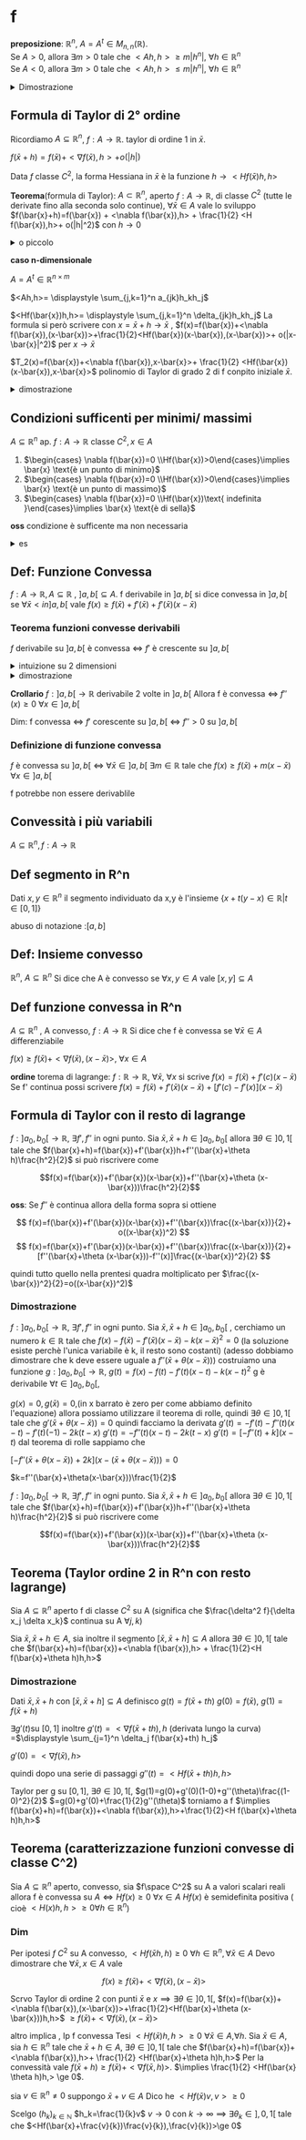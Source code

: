 # f

**preposizione**: $\mathbb{R}^n$, $A=A^t\in M_{n,n}(\mathbb{R})$.  
Se $A>0$, allora $\exists m> 0$ tale che $<Ah,h> \ge m|h^n|$, $\forall h \in \mathbb{R}^n$  
Se $A<0$, allora $\exists m >0$ tale che $<Ah,h> \le m|h^n|$, $\forall h \in \mathbb{R}^n$  


<details>
<summary>
Dimostrazione
</summary>

$n=2 A=A^t \in \mathbb{R}^{2 \times 2}, A>0$.
$\forall h \in \mathbb{R}^2$ scrivo $h=(r\cos \theta,r\sin \theta)$ dove $r=|h|$ , $\theta \in [0,2\pi]$
Scritto $A =\begin{pmatrix} a &b\\b&c \end{pmatrix}$ vale $<Ah,h>=a(r \cos \theta)^2+2b r \cos \tetha r \sin \theta+ c (r \sin \theta)^2=r^2[a(\cos \theta)^2+2b  \cos \tetha  \sin \theta+ c (\sin \theta)^2]$
chiamiamo tutto quello dentro le lparentesi quadre $g(\theta)$ 

$g \cdot [0,2\pi]\to \mathbb{R}$

Poichè $<Ah,h> >0 \forall h \neq 0$ vale $g(\theta)>0,\forall  \theta\in [0,2\pi]$ 


$\begin{cases}g \text{ colntinua su } [0,2\pi] \\ g(\theta)=\min g \end{cases}$

Per il teoream di weistrass $\exists \theta [0,2\pi]$ tale che $g(\theta)=\min g>0$ 

g ha minimo strettaente >0


Dunque $<Ah,h>=r^2g(\theta)\ge r^2 m = |h|^2 m$,



</details>


## Formula di Taylor di 2° ordine


Ricordiamo $A \subseteq \mathbb{R}^n$, $f: A \to \mathbb{R}$. taylor di ordine 1 in $\bar{x}$.

$f(\bar{x}+h)=f(\bar{x})+<\nabla f(\bar{x}),h>+o(|h|)$

Data $f$ classe $C^2$, la forma Hessiana in $\bar{x}$ è la funzione $h \to < H f(\bar{x})h,h>$


**Teorema**(formula di Taylor):  $A \subset \mathbb{R}^n$, aperto $f:A\to \mathbb{R}$, di classe $C^2$ (tutte le derivate fino alla seconda solo continue), $\forall \bar{x} \in A$ vale lo sviluppo $f(\bar{x}+h)=f(\bar{x}) + <\nabla f(\bar{x}),h> + \frac{1}{2} <H f(\bar{x}),h>+ o(|h|^2)$ con $h\to 0$ 

<details>
<summary>
o piccolo
</summary>


$\forall \varepsilon \space \exists \delta >o$ tele che $\frac{|o(|h|^2)|}{|h^2|}<\varepsilon$, $\forall h \in B(0,\delta)$

</details>

**caso n-dimensionale**


$A= A^t \in \mathbb{R}^{n\times m}$

$<Ah,h>= \displaystyle \sum_{j,k=1}^n a_{jk}h_kh_j$


$<Hf(\bar{x})h,h>= \displaystyle \sum_{j,k=1}^n \delta_{jk}h_kh_j$
La formula si però scrivere con $x=\bar{x} +h\to \bar{x}$ , $f(x)=f(\bar{x})+<\nabla f(\bar{x}),(x-\bar{x})>+\frac{1}{2}<Hf(\bar{x})(x-\bar{x}),(x-\bar{x})>+ o(|x-\bar{x}|^2)$ per $x\to \bar{x}$


$T_2(x)=f(\bar{x})+<\nabla f(\bar{x}),x-\bar{x}>+ \frac{1}{2} <Hf(\bar{x})(x-\bar{x}),x-\bar{x}>$ polinomio di Taylor di grado 2 di f conpito iniziale $\bar{x}$. 


<details>
<summary>
dimostrazione 
</summary>


Sia $f$ di classe $C^2$ su $A \subset \mathbb{R}^n$.
Dimostrazione che $\forall v \in \mathbb{R}^n$, $|v|=1$ vale lo sviluppo $f(\bar{x}+tv)=f(\bar{x})+<\nabla f(\bar{x}),tv>+ \frac{1}{2}<Hf(\bar{x}),(tv),(tv)>+ o(t^2)$


$h=tv$ (vale $\forall$ fissato v)

Dimostrazione lavorando con $t\in \mathbb{R}$


Poniamo $f(x+tv)=g(t)$, $g: ]-\delta,\delta[\to \mathbb{R}$ , g è derivabile (perchè f è differenziabile), $g'(t)=\frac{\delta}{\delta t}f(\bar{x}+tv)$ derivata lungo la curva , $=<\nabla f(\bar{x}+tv), \frac{d}{dt} (\bar{x}+tv)>$=$<\nabla f(\bar{x}+ tv),v>$ = $\displaystyle \sum_{k=1}^n \delta_k f(\bar{x}+tv) v_k$ 

Calcoliamo $g''(t)$


$g''(t)$= $\displaystyle \sum_{k=1}^n \frac{\delta}{\delta t} (\delta_k f)(\bar{x}+tv)v_k$= $\displaystyle \sum_{k=1}^n<\nabla (\delta_k f)(\bar{x}+tv),\frac{\delta}{\delta t} (\bar{x}+tv)>v_k$=$\displaystyle \sum^n_{k=1}\sum^n_{j=1} \delta_j \delta_k f(\bar{x}+tv)v_j v_k$=$<H f(\bar{x}+tv)v,v>$


Scrivo Taylor grado 2 per g


$g(t)=g(0)+g^+(0)t+\frac{1}{2}g''(0)t^2+o(t^2)$


$f(\bar{x}+tv)=f(\bar{x})+<\nabla f(\bar{x}),v>t+\frac{1}{2}<Hf(\bar{x})v,v> t^2 + o(t^2)$


</details>


## Condizioni sufficenti per minimi/ massimi


$A \subseteq \mathbb{R}^n$ ap. $f:A \to \mathbb{R}$ classe $C^2, x\in A$
1. $\begin{cases} \nabla f(\bar{x})=0 \\Hf(\bar{x})>0\end{cases}\implies \bar{x} \text{è un punto di minimo}$
2. $\begin{cases} \nabla f(\bar{x})=0 \\Hf(\bar{x})>0\end{cases}\implies \bar{x} \text{è un punto di massimo}$
3. $\begin{cases} \nabla f(\bar{x})=0 \\Hf(\bar{x})\text{ indefinita }\end{cases}\implies \bar{x} \text{è di sella}$


**oss** condizione è sufficente ma non necessaria

<details>
<summary>
es
</summary>

$f(x,y)=x^3+y^3+xy$

Trovare e classificare i punti critici di f

$\nabla f(x,y)=(3x^2+y, 3y^2+x)$

$\begin{cases} 3x^2+y=0 \\ 3y^2 +x=0\end{cases}$= $\begin{cases} 3(3y^2)^2+y=0 \\ x=-3y^2 \end{cases}$= $\begin{cases} (27y^3+1)y=0 \\ x=-3y^2 \end{cases}$

deduco $y=0$

$\delta_{xx}f=6x$, $\delta_{xy}f=1$, $\delta_{yy}f=6y$ 

$Hf(x,y)=\begin{pmatrix}6x & 1 \\ 1 & 6y\end{pmatrix}$
$Hf(0,0)=\begin{pmatrix} 0& 1 \\ 1 & 0\end{pmatrix}$

$$
\begin{cases}

a=0
\\
det(A)=0-1=-1 

\end{cases}
$$

quindi la matrice è indefinita


$Hf(0,0)=\begin{pmatrix}-2& 1 \\ 1 & -2\end{pmatrix}$

$$
\begin{cases}

a=-2 < 0

\\
det(A)=4-1=3 

\end{cases}
$$

matrice definita negativa, e un terzo un terzo è un punto di massimo locale    

</details>


## Def: Funzione Convessa

$f:A\to \mathbb{R},A \subseteq \mathbb{R}$ , $]a,b[\subseteq A$. f derivabile in $]a,b[$ si dice convessa in $]a,b[$ se $\forall \bar{x}<in ]a,b[$ vale $f(x)\ge f(\bar{x})+ f'(\bar{x})+f'(\bar{x})(x-\bar{x})$ 

### Teorema funzioni convesse derivabili

$f$ derivabile su $]a,b[$ è convessa $\iff$ $f'$ è crescente su $]a,b[$


<details>
<summary>
intuizione su 2 dimensioni
</summary>

Se disegniamo una funzione concava se disegniamo le rette tangenti possiamo notare che il coefficente angolare aumenta con il'andare avanti della curva


</details>

<details>
<summary>
dimostrazione
</summary>


$\implies$ **Ip**: f convessa, **Tesi** f' crescente,

Siano $x_1,x_2 \in ]a,b[$ $\implies$ $f'(x_1)\le f'(x_2)$

scelgo $x=x_1, y=x_1$ 

$f(x_2)\ge f(x_1)+f'(x_1)(x_2-x_1)$
scambio x_1 e x_2
$f(x_1)\ge f(x_2)+f'(x_2)(x_1-x_2)$

Sostituisco nella prima primitiva

$f(x_2) \ge [ f(x_2)+ f'(x_2)(x_1-x_2)]+f(x_1)(x_2-x_1)$

$0\ge (x_2-x_1)[-f'(x_2)+f'(x_2)]$ $\iff$  scelgo $x_x > x_1$ $\implies$ $f'(x_2) \ge f'(x_1)$ $\iff$ $f'(x_2- f'(x_1)>0$



$\implies$ **Ip**: f' crescente, **Tesi** f convessa

da dim:$\forall \bar{x},x\in ]a,b[$  vale $f(x) \ge f(\bar{x}) + f'(\bar{x} (x-\bar{x})$

Caso 1: $x> \bar{x}$


$f(x)- f(\bar{x}( \ge f'(x)(x-\bar{x})$ uso lagrange in $[\bar{x},x]$ $\exists  c \in ]\bar{x}, x [$ tale che $f(x)-f(\bar{x}) = f'(c)(x-\bar{x})$

Caso 2: $x< \bar{x}$

$f(x)-f(\bar{x}) \ge f'(\bar{x})(x-\bar{x})$  
$f'(c)(x-\bar{x})\ge f'(\bar{x})(x-\bar{x})$ $\iff$
$f'(c)(x-\bar{x})\le f'(\bar{x})(\bar{x}-x)$ 



</details>

**Crollario** $f:]a,b[ \to \mathbb{R}$  derivabile 2 volte in $]a,b[$ Allora f è convessa $\iff$ $f''(x)\ge 0$ $\forall x \in ]a,b[$ 

Dim: f convessa $\iff$ $f'$ corescente su $]a,b[$ $\iff$ $f''>0$ su $]a,b[$




### Definizione di funzione convessa

$f$ è convessa su $]a,b[$ $\iff$ $\forall \bar{x} \in ]a,b[$ $\exists m \in \mathbb{R}$ tale che $f(x)\ge f(\bar{x})+ m (x-\bar{x})$ $\forall x \in ]a,b[$

f potrebbe non essere derivablile

## Convessità i più variabili

$A\subseteq \mathbb{R}^n, f: A \to \mathbb{R}$

## Def segmento in R^n

Dati $x,y \in \mathbb{R}^n$ il segmento individuato da x,y è l'insieme $\{ x+t(y-x)\in \mathbb{R} | t \in [0,1]\}$

abuso di notazione :$[a,b]$

## Def: Insieme convesso

$\mathbb{R}^n,$ $A \subseteq \mathbb{R}^n$ Si dice che A è convesso se $\forall x,y \in A$ vale $[x,y]\subseteq A$

## Def funzione convessa in R^n

$A \subseteq \mathbb{R}^n$ , A convesso, $f: A \to \mathbb{R}$ Si dice che f è convessa se $\forall \bar{x} \in A$ differenziabile

$f(x)\ge f(\bar{x})+<\nabla f(\bar{x}), (x-\bar{x})>$, $\forall x \in A$

**ordine** torema di lagrange: $f:\mathbb{R} \to \mathbb{R}$, $\forall \bar{x}$, $\forall x$ si scrive $f(x)=f(\bar{x})+f'(c)(x-\bar{x})$ 
Se f' continua possi scrivere $f(x)=f(\bar{x})+f'(\bar{x})(x-\bar{x})+[f'(c)- f'(x)](x-\bar{x})$


## Formula di Taylor con il resto di lagrange

$f:]a_0,b_0[ \to \mathbb{R}$, $\exists f',f''$ in ogni punto. Sia $\bar{x},\bar{x}+h\in ]a_0,b_0[$  allora  $\exists \theta \in ]0,1[$  tale che $f(\bar{x}+h)=f(\bar{x})+f'(\bar{x})h+f''(\bar{x}+\theta h)\frac{h^2}{2}$ si può riscrivere come 

$$f(x)=f(\bar{x})+f'(\bar{x})(x-\bar{x})+f''(\bar{x}+\theta (x-\bar{x}))\frac{h^2}{2}$$


**oss**: Se $f''$ è continua allora della forma sopra si ottiene

$$
f(x)=f(\bar{x})+f'(\bar{x})(x-\bar{x})+f''(\bar{x})\frac{(x-\bar{x})}{2}+ o((x-\bar{x})^2)
$$
$$
f(x)=f(\bar{x})+f'(\bar{x})(x-\bar{x})+f''(\bar{x})\frac{(x-\bar{x})}{2}+ [f''(\bar{x}+\theta (x-\bar{x}))-f''(x)]\frac{(x-\bar{x})^2}{2}
$$

quindi tutto quello nella prentesi quadra moltiplicato per $\frac{(x-\bar{x})^2}{2}=o((x-\bar{x})^2)$


### Dimostrazione


$f:]a_0,b_0[ \to \mathbb{R}$, $\exists f',f''$ in ogni punto. Sia $\bar{x},\bar{x}+h\in ]a_0,b_0[$ , cerchiamo un numero $k\in \mathbb{R}$ tale che $f(x)-f(\bar{x})-f'(\bar{x})(x-\bar{x})-k(x-\bar{x})^2=0$ (la soluzione esiste perchè l'unica variabile è k, il resto sono costanti) (adesso dobbiamo dimostrare che k deve essere uguale a $f''(\bar{x}+\theta (x-\bar{x}))$)
costruiamo una funzione $g:]a_0,b_0[\to \mathbb{R}$, $g(t)=f(x)-f(t)-f'(t)(x-t)-k(x-t)^2$ g è derivabile $\forall t \in ]a_0,b_0[$,

$g(x)=0, g(\bar{x})=0$,(in x barrato è zero per come abbiamo definito l'equazione) allora possiamo utilizzare il teorema di rolle, quindi $\exists \theta\in ]0,1[$ tale che $g'(\bar{x}+\theta(x-\bar{x}))=0$ quindi facciamo la derivata
$g'(t)=-f'(t)-f''(t)(x-t)-f'(t)(-1)-2k(t-x)$
$g'(t)=-f''(t)(x-t)-2k(t-x)$
$g'(t)=[-f''(t)+k](x-t)$ dal teorema di rolle sappiamo che 

$[-f''(\bar{x}+\theta(x-\bar{x}))+2k](x-(\bar{x}+\theta(x-\bar{x})))=0$

$k=f''(\bar{x}+\theta(x-\bar{x}))\frac{1}{2}$






$f:]a_0,b_0[ \to \mathbb{R}$, $\exists f',f''$ in ogni punto. Sia $\bar{x},\bar{x}+h\in ]a_0,b_0[$  allora  $\exists \theta \in ]0,1[$  tale che $f(\bar{x}+h)=f(\bar{x})+f'(\bar{x})h+f''(\bar{x}+\theta h)\frac{h^2}{2}$ si può riscrivere come 

$$f(x)=f(\bar{x})+f'(\bar{x})(x-\bar{x})+f''(\bar{x}+\theta (x-\bar{x}))\frac{h^2}{2}$$



## Teorema (Taylor ordine 2 in R^n con resto lagrange)


Sia $A \subseteq \mathbb{R}^n$ aperto f di classe $C^2$ su A (significa che $\frac{\delta^2 f}{\delta x_j \delta x_k}$ continua su A $\forall j,k$) 

Sia $\bar{x},\bar{x}+h\in A$, sia inoltre il segmento $[\bar{x},\bar{x}+h]\subseteq A$  allora $\exists \theta\in ]0,1[$ tale che $f(\bar{x}+h)=f(\bar{x})+<\nabla f(\bar{x}),h> + \frac{1}{2}<H f(\bar{x}+\theta h)h,h>$

### Dimostrazione

Dati $\bar{x},\bar{x}+h$ con $[\bar{x},\bar{x}+h]\subseteq A$  definisco $g(t)=f(\bar{x}+th)$
$g(0)=f(\bar{x})$, $g(1)=f(\bar{x}+h)$

$\exists g'(t)$su $[0,1]$ inoltre $g'(t)=<\nabla f(\bar{x}+th),h$ (derivata lungo la curva) =$\displaystyle \sum_{j=1}^n \delta_j f(\bar{x}+th) h_j$

$g'(0)=<\nabla f(\bar{x}),h>$

quindi dopo una serie di passaggi $g''(t)=<Hf(\bar{x}+th)h,h>$

Taylor per g su $[0,1]$, $\exists \theta \in ]0,1[$, $g(1)=g(0)+g'(0)(1-0)+g''(\theta)\frac{(1-0)^2}{2}$ $=g(0)+g'(0)+\frac{1}{2}g''(\theta)$ torniamo a f $\implies f(\bar{x}+h)=f(\bar{x})+<\nabla f(\bar{x}),h>+\frac{1}{2}<H f(\bar{x}+\theta h)h,h>$


## Teorema (caratterizzazione funzioni convesse di classe C^2)


Sia $A \subseteq \mathbb{R}^n$ aperto, convesso, sia $f\space C^2$ su A a valori scalari reali allora f è convessa su $A \iff Hf(x) \ge 0$  $\forall x \in A$ $Hf(x)$ è semidefinita positiva  ( cioè $<H(x)h,h>\ge 0 \forall h \in \mathbb{R}^n$)

### Dim

Per ipotesi $f$ $C^2$ su A convesso, $<Hf(\bar{x}h,h)\ge 0$ $\forall h \in \mathbb{R}^n,\forall \bar{x} \in A$ Devo dimostrare che $\forall \bar{x},x\in A$ vale 

$$
f(x)\ge f(\bar{x})+<\nabla f(\bar{x}),(x-\bar{x})>
$$

Scrvo Taylor di ordine 2 con punti $\bar{x}$ e $x\implies \exists \theta \in ]0,1[$, $f(x)=f(\bar{x})+<\nabla f(\bar{x}),(x-\bar{x})>+\frac{1}{2}<Hf(\bar{x}+\theta (x-\bar{x}))h,h>$ $\ge f(\bar{x})+ <\nabla f(\bar{x}),(x-\bar{x})>$


altro implica , Ip f convessa Tesi $<Hf(\bar{x})h,h>\ge 0$ $\forall \bar{x} \in A$,$\forall h$. 
Sia $\bar{x} \in A$, sia $h \in \mathbb{R}^n$ tale che $\bar{x}+h \in A$, $\exists \theta \in ]0,1[$ tale che $f(\bar{x}+h)=f(\bar{x})+<\nabla f(\bar{x}),h>+ \frac{1}{2} <Hf(\bar{x}+\theta h)h,h>$ Per la convessità vale $f(\bar{x}+h)\ge f(\bar{x})+ <\nabla f(\bar{x},h)>$. $\implies \frac{1}{2} <Hf(\bar{x} \theta h)h,> \ge 0$. 

sia $v \in \mathbb{R}^n\neq 0$ suppongo $\bar{x}+v\in A$ Dico he $<Hf(\bar{x}) v,v>\ge 0$

Scelgo  $(h_k)_{k\in \mathbb{N}}$ $h_k=\frac{1}{k}v$ $v\to 0$ con $k\to \infty$
$\implies$ $\exists \theta_k \in ],0,1[$ tale che $<Hf(\bar{x}+\frac{v}{k})\frac{v}{k}),\frac{v}{k})>\ge 0$
